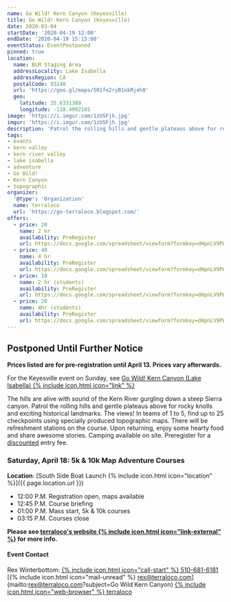 ```yaml
---
name: Go Wild! Kern Canyon (Keyesville)
title: Go Wild! Kern Canyon (Keyesville)
date: 2020-03-04
startDate: '2020-04-19 12:00'
endDate: '2020-04-19 15:15:00'
eventStatus: EventPostponed
pinned: true
location:
  name: BLM Staging Area
  addressLocality: Lake Isabella
  addressRegion: CA
  postalCode: 93240
  url: 'https://goo.gl/maps/5R1fe2ryB1okRjeh8'
  geo:
    latitude: 35.6331389
    longitude: -118.4902165
image: 'https://i.imgur.com/1zUSFjh.jpg'
imgur: 'https://i.imgur.com/1zUSFjh.jpg'
description: 'Patrol the rolling hills and gentle plateaus above for rocky knolls and exciting historical landmarks. In teams of 1 to 5, find up to 25 checkpoints using specially produced topographic maps.'
tags:
- events
- kern valley
- kern river valley
- lake isabella
- adventure
- Go Wild!
- Kern Canyon
- topographic
organizer:
  '@type': 'Organization'
  name: terraloco
  url: 'https://go-terraloco.blogspot.com/'
offers:
  - price: 20
    name: 2 hr
    availability: PreRegister
    url: https://docs.google.com/spreadsheet/viewform?formkey=dHpnLV9PWFFzLUV2WkRwekV5TURjdnc6MQ&ifq
  - price: 40
    name: 4 hr
    availability: PreRegister
    url: https://docs.google.com/spreadsheet/viewform?formkey=dHpnLV9PWFFzLUV2WkRwekV5TURjdnc6MQ&ifq
  - price: 10
    name: 2 hr (students)
    availability: PreRegister
    url: https://docs.google.com/spreadsheet/viewform?formkey=dHpnLV9PWFFzLUV2WkRwekV5TURjdnc6MQ&ifq
  - price: 20
    name: 4hr (students)
    availability: PreRegister
    url: https://docs.google.com/spreadsheet/viewform?formkey=dHpnLV9PWFFzLUV2WkRwekV5TURjdnc6MQ&ifq
---
```

## Postponed Until Further Notice
**Prices listed are for pre-registration until April 13. Prices vary afterwards.**

For the Keyesville event on Sunday, see [Go Wild! Kern Canyon (Lake Isabella) {% include icon.html icon="link" %}](/events/2020-go-wild-kern-canyon/)

The hills are alive with sound of the Kern River gurgling down a steep Sierra canyon.
Patrol the rolling hills and gentle plateaus above for rocky knolls and exciting
historical landmarks. The views!  In teams of 1 to 5, find up to 25 checkpoints
using specially produced topographic maps. There will be refreshment stations on
the course. Upon returning, enjoy some hearty food and share awesome stories.
Camping available on site. Preregister for a [discounted](https://docs.google.com/spreadsheet/viewform?formkey=dHpnLV9PWFFzLUV2WkRwekV5TURjdnc6MQ&ifq) entry fee.

### Saturday, April 18: 5k & 10k Map Adventure Courses
**Location**: [South Side Boat Launch {% include icon.html icon="location" %}]({{ page.location.url }})

- 12:00 P.M. Registration open, maps available
- 12:45 P.M. Course briefing
- 01:00 P.M. Mass start, 5k & 10k courses
- 03:15 P.M. Courses close

**Please see [terraloco's website {% include icon.html icon="link-external" %}](https://go-terraloco.blogspot.com/2020/01/0418-19-kern-canyon.html) for more info.**

####  Event Contact
Rex Winterbottom: [{% include icon.html icon="call-start" %} 510-681-6181](tel:+1-510-681-6181)
[{% include icon.html icon="mail-unread" %} rex@terraloco.com](mailto:rex@terraloco.com?subject=Go Wild Kern Canyon)
[{% include icon.html icon="web-browser" %} terraloco](https://go-terraloco.blogspot.com)

